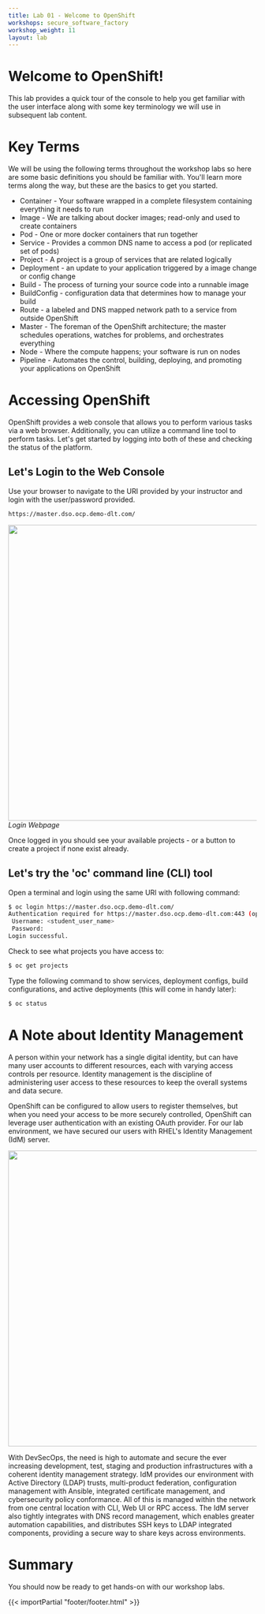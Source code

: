 ```yaml
---
title: Lab 01 - Welcome to OpenShift
workshops: secure_software_factory
workshop_weight: 11
layout: lab
---
```


# Welcome to OpenShift!
This lab provides a quick tour of the console to help you get familiar with the user interface along with some key terminology we will use in subsequent lab content.

# Key Terms
We will be using the following terms throughout the workshop labs so here are some basic definitions you should be familiar with. You'll learn more terms along the way, but these are the basics to get you started.

* Container - Your software wrapped in a complete filesystem containing everything it needs to run
* Image - We are talking about docker images; read-only and used to create containers
* Pod - One or more docker containers that run together
* Service - Provides a common DNS name to access a pod (or replicated set of pods)
* Project - A project is a group of services that are related logically
* Deployment - an update to your application triggered by a image change or config change
* Build - The process of turning your source code into a runnable image
* BuildConfig - configuration data that determines how to manage your build
* Route - a labeled and DNS mapped network path to a service from outside OpenShift
* Master - The foreman of the OpenShift architecture; the master schedules operations, watches for problems, and orchestrates everything
* Node - Where the compute happens; your software is run on nodes
* Pipeline - Automates the control, building, deploying, and promoting your applications on OpenShift

# Accessing OpenShift
OpenShift provides a web console that allows you to perform various tasks via a web browser.  Additionally, you can utilize a command line tool to perform tasks.  Let's get started by logging into both of these and checking the status of the platform.

## Let's Login to the Web Console
Use your browser to navigate to the URI provided by your instructor and login with the user/password provided.  

```bash
https://master.dso.ocp.demo-dlt.com/
```

<img src="../images/ocp-login.png" width="600"><br/>
*Login Webpage*

Once logged in you should see your available projects - or a button to create a project if none exist already.

## Let's try the 'oc' command line (CLI) tool
Open a terminal and login using the same URI with following command:

```bash
$ oc login https://master.dso.ocp.demo-dlt.com/
Authentication required for https://master.dso.ocp.demo-dlt.com:443 (openshift)
 Username: <student_user_name>
 Password:
Login successful.
```

Check to see what projects you have access to:

```bash
$ oc get projects
```

Type the following command to show services, deployment configs, build configurations, and active deployments (this will come in handy later):

```bash
$ oc status
```

# A Note about Identity Management
A person within your network has a single digital identity, but can have many user accounts to different resources, each with varying access controls per resource.  Identity management is the discipline of administering user access to these resources to keep the overall systems and data secure.

OpenShift can be configured to allow users to register themselves, but when you need your access to be more securely controlled, OpenShift can leverage user authentication with an existing OAuth provider.  For our lab environment, we have secured our users with RHEL's Identity Management (IdM) server.

<img src="../images/idm-users.png" width="600"><br/>

With DevSecOps, the need is high to automate and secure the ever increasing development, test, staging and production infrastructures with a coherent identity management strategy.  IdM provides our environment with Active Directory (LDAP) trusts, multi-product federation, configuration management with Ansible, integrated certificate management, and cybersecurity policy conformance.  All of this is managed within the network from one central location with CLI, Web UI or RPC access.  The IdM server also tightly integrates with DNS record management, which enables greater automation capabilities, and distributes SSH keys to LDAP integrated components, providing a secure way to share keys across environments.

# Summary
You should now be ready to get hands-on with our workshop labs.

{{< importPartial "footer/footer.html" >}}
